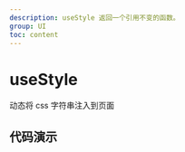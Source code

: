 ```yaml
---
description: useStyle 返回一个引用不变的函数。
group: UI
toc: content
---
```


# useStyle

动态将 css 字符串注入到页面

## 代码演示

<code src="let-hooks/useStyle/demos/base.tsx" title="基本用法"></code>
